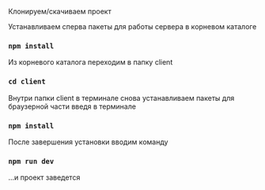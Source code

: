 Клонируем/скачиваем проект<br/>

Устанавливаем сперва пакеты для работы сервера в корневом каталоге<br/>
### `npm install`

Из корневого каталога переходим в папку client<br/>
### `cd client`

Внутри папки client в терминале снова устанавливаем пакеты для браузерной части введя в терминале<br/>
### `npm install`

После завершения установки вводим команду<br/>
### `npm run dev`

...и проект заведется